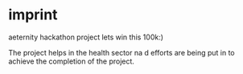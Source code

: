 # imprint
aeternity hackathon project
lets win this 100k:)

The project helps in the health sector na d efforts are being put in to achieve the completion of the project.


